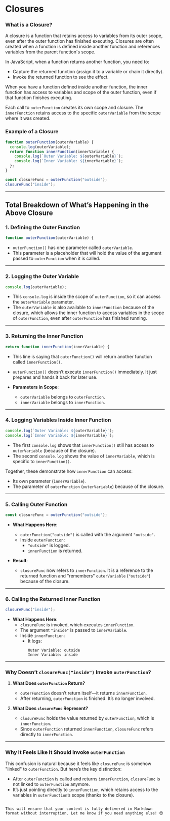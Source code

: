 # Closures

### What is a Closure?

A closure is a function that retains access to variables from its outer scope, even after the outer function has finished executing. Closures are often created when a function is defined inside another function and references variables from the parent function's scope.

In JavaScript, when a function returns another function, you need to:

- Capture the returned function (assign it to a variable or chain it directly).
- Invoke the returned function to see the effect.

When you have a function defined inside another function, the inner function has access to variables and scope of the outer function, even if that function finishes executing.

Each call to `outerFunction` creates its own scope and closure. The `innerFunction` retains access to the specific `outerVariable` from the scope where it was created.

### Example of a Closure

```javascript
function outerFunction(outerVariable) {
  console.log(outerVariable);
  return function innerFunction(innerVariable) {
    console.log(`Outer Variable: ${outerVariable}`);
    console.log(`Inner Variable: ${innerVariable}`);
  };
}

const closureFunc = outerFunction("outside");
closureFunc("inside");
```

---

## Total Breakdown of What’s Happening in the Above Closure

### 1. Defining the Outer Function

```javascript
function outerFunction(outerVariable) {
```

- `outerFunction()` has one parameter called `outerVariable`.
- This parameter is a placeholder that will hold the value of the argument passed to `outerFunction` when it is called.

---

### 2. Logging the Outer Variable

```javascript
console.log(outerVariable);
```

- This `console.log` is inside the scope of `outerFunction`, so it can access the `outerVariable` parameter.
- The `outerVariable` is also available to `innerFunction` because of the closure, which allows the inner function to access variables in the scope of `outerFunction`, even after `outerFunction` has finished running.

---

### 3. Returning the Inner Function

```javascript
return function innerFunction(innerVariable) {
```

- This line is saying that `outerFunction()` will return another function called `innerFunction()`.
- `outerFunction()` doesn’t execute `innerFunction()` immediately. It just prepares and hands it back for later use.

- **Parameters in Scope**:
  - `outerVariable` belongs to `outerFunction`.
  - `innerVariable` belongs to `innerFunction`.

---

### 4. Logging Variables Inside Inner Function

```javascript
console.log(`Outer Variable: ${outerVariable}`);
console.log(`Inner Variable: ${innerVariable}`);
```

- The first `console.log` shows that `innerFunction()` still has access to `outerVariable` (because of the closure).
- The second `console.log` shows the value of `innerVariable`, which is specific to `innerFunction()`.

Together, these demonstrate how `innerFunction` can access:

- Its own parameter (`innerVariable`).
- The parameter of `outerFunction` (`outerVariable`) because of the closure.

---

### 5. Calling Outer Function

```javascript
const closureFunc = outerFunction("outside");
```

- **What Happens Here**:

  - `outerFunction("outside")` is called with the argument `"outside"`.
  - Inside `outerFunction`:
    - `"outside"` is logged.
    - `innerFunction` is returned.

- **Result**:
  - `closureFunc` now refers to `innerFunction`. It is a reference to the returned function and "remembers" `outerVariable` (`"outside"`) because of the closure.

---

### 6. Calling the Returned Inner Function

```javascript
closureFunc("inside");
```

- **What Happens Here**:
  - `closureFunc` is invoked, which executes `innerFunction`.
  - The argument `"inside"` is passed to `innerVariable`.
  - Inside `innerFunction`:
    - It logs:
      ```
      Outer Variable: outside
      Inner Variable: inside
      ```

---

### Why Doesn’t `closureFunc("inside")` Invoke `outerFunction`?

1. **What Does `outerFunction` Return?**

   - `outerFunction` doesn’t return itself—it returns `innerFunction`.
   - After returning, `outerFunction` is finished. It’s no longer involved.

2. **What Does `closureFunc` Represent?**
   - `closureFunc` holds the value returned by `outerFunction`, which is `innerFunction`.
   - Since `outerFunction` returned `innerFunction`, `closureFunc` refers directly to `innerFunction`.

---

### Why It Feels Like It Should Invoke `outerFunction`

This confusion is natural because it feels like `closureFunc` is somehow "linked" to `outerFunction`. But here’s the key distinction:

- After `outerFunction` is called and returns `innerFunction`, `closureFunc` is not linked to `outerFunction` anymore.
- It’s just pointing directly to `innerFunction`, which retains access to the variables in `outerFunction`’s scope (thanks to the closure).

```

This will ensure that your content is fully delivered in Markdown format without interruption. Let me know if you need anything else! 😊
```
